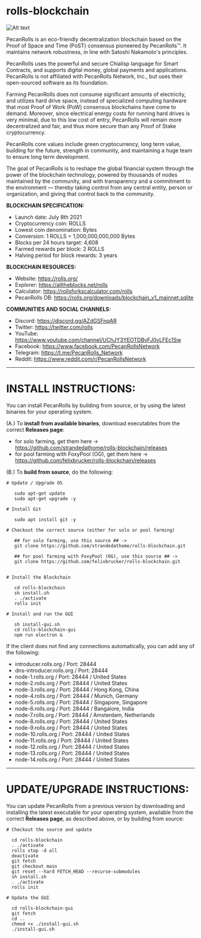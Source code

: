 # rolls-blockchain 

![Alt text](https://rolls.org/images/rolls_coin_logo_website_75.png)

PecanRolls is an eco-friendly decentralization blockchain based on the Proof of Space and Time (PoST) consensus pioneered by PecanRolls™. It maintains network robustness, in line with Satoshi Nakamoto's principles.

PecanRolls uses the powerful and secure Chialisp language for Smart Contracts, and supports digital money, global payments and applications. PecanRolls is not affiliated with PecanRolls Network, Inc., but uses their open-sourced software as its foundation.

Farming PecanRolls does not consume significant amounts of electricity, and utilizes hard drive space, instead of specialized computing hardware that most Proof of Work (PoW) consensus blockchains have come to demand. Moreover, since electrical energy costs for running hard drives is very minimal, due to this low cost of entry, PecanRolls will remain more decentralized and fair, and thus more secure than any Proof of Stake cryptocurrency.

PecanRolls core values include green cryptocurrency, long term value, building for the future, strength in community, and maintaining a huge team to ensure long term development.

The goal of PecanRolls is to reshape the global financial system through the power of the blockchain technology, powered by thousands of nodes maintained by the community, and with transparency and a commitment to the environment — thereby taking control from any central entity, person or organization, and giving that control back to the community.

**BLOCKCHAIN SPECIFICATION:**
- Launch date: July 8th 2021
- Cryptocurrency coin: ROLLS
- Lowest coin denomination: Bytes
- Conversion: 1 ROLLS = 1,000,000,000,000 Bytes
- Blocks per 24 hours target: 4,608
- Farmed rewards per block: 2 ROLLS
- Halving period for block rewards: 3 years

**BLOCKCHAIN RESOURCES:**
- Website: https://rolls.org/
- Explorer: https://alltheblocks.net/rolls
- Calculator: https://rollsforkscalculator.com/rolls
- PecanRolls DB: https://rolls.org/downloads/blockchain_v1_mainnet.sqlite

**COMMUNITIES AND SOCIAL CHANNELS:**
- Discord: https://discord.gg/AZdGSFnqAR
- Twitter: https://twitter.com/rolls
- YouTube: https://www.youtube.com/channel/UChJY3YEOTDBvFJ0vLFEc1Sw
- Facebook: https://www.facebook.com/PecanRollsNetwork
- Telegram: https://t.me/PecanRolls_Network
- Reddit: https://www.reddit.com/r/PecanRollsNetwork


***********************************************
# INSTALL INSTRUCTIONS:

You can install PecanRolls by building from source, or by using the latest binaries for your operating system.

(A.) To **install from available binaries**, download executables from the correct **Releases page**:

   - for solo farming, get them here ->
   https://github.com/strandedathome/rolls-blockchain/releases
   - for pool farming with FoxyPool (OG), get them here ->
   https://github.com/felixbrucker/rolls-blockchain/releases


(B.) To **build from source**, do the following:

```
# Update / Upgrade OS

   sudo apt-get update
   sudo apt-get upgrade -y

# Install Git

   sudo apt install git -y

# Checkout the correct source (either for solo or pool farming)

   ## for solo farming, use this source ## ->
   git clone https://github.com/strandedathome/rolls-blockchain.git

   ## for pool farming with FoxyPool (OG), use this source ## ->
   git clone https://github.com/felixbrucker/rolls-blockchain.git

  
# Install the Blockchain

   cd rolls-blockchain
   sh install.sh
   . ./activate
   rolls init

# Install and run the GUI

   sh install-gui.sh
   cd rolls-blockchain-gui
   npm run electron &
```

If the client does not find any connections automatically, you can add any of the following:

- introducer.rolls.org / Port: 28444
- dns-introducer.rolls.org / Port: 28444
- node-1.rolls.org / Port: 28444 / United States
- node-2.rolls.org / Port: 28444 / United States
- node-3.rolls.org / Port: 28444 / Hong Kong, China
- node-4.rolls.org / Port: 28444 / Munich, Germany
- node-5.rolls.org / Port: 28444 / Singapore, Singapore
- node-6.rolls.org / Port: 28444 / Bangalore, India
- node-7.rolls.org / Port: 28444 / Amsterdam, Netherlands
- node-8.rolls.org / Port: 28444 / United States
- node-9.rolls.org / Port: 28444 / United States
- node-10.rolls.org / Port: 28444 / United States
- node-11.rolls.org / Port: 28444 / United States
- node-12.rolls.org / Port: 28444 / United States
- node-13.rolls.org / Port: 28444 / United States
- node-14.rolls.org / Port: 28444 / United States

***********************************************
# UPDATE/UPGRADE INSTRUCTIONS:

You can update PecanRolls from a previous version by downloading and installing the latest executable for your operating system, available from the correct **Releases page**, as described above, or by building from source:

```
# Checkout the source and update

  cd rolls-blockchain
  . ./activate
  rolls stop -d all
  deactivate
  git fetch
  git checkout main
  git reset --hard FETCH_HEAD --recurse-submodules
  sh install.sh
  . ./activate
  rolls init

# Update the GUI

  cd rolls-blockchain-gui
  git fetch
  cd ..
  chmod +x ./install-gui.sh
  ./install-gui.sh
```
